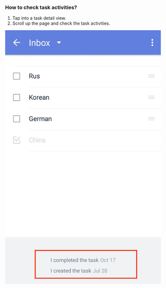 ### How to check task activities?

1. Tap into a task detail view.
2. Scroll up the page and check the task activities.

![](../../images/ticktick-android-app/task/QQ20171026-0.jpg)

